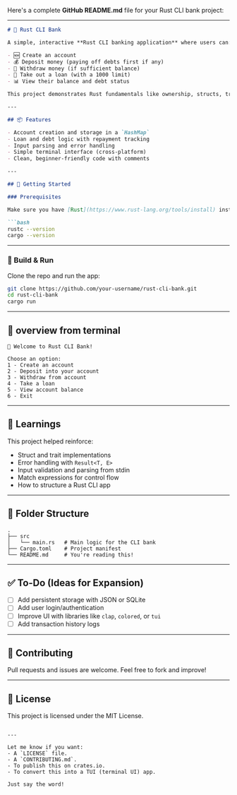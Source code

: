 Here's a complete **GitHub README.md** file for your Rust CLI bank project:

---

````markdown
# 🦀 Rust CLI Bank

A simple, interactive **Rust CLI banking application** where users can:

- 🆕 Create an account  
- 💰 Deposit money (paying off debts first if any)  
- 💸 Withdraw money (if sufficient balance)  
- 🏦 Take out a loan (with a 1000 limit)  
- 📊 View their balance and debt status  

This project demonstrates Rust fundamentals like ownership, structs, traits, pattern matching, and `HashMap` usage.

---

## 📦 Features

- Account creation and storage in a `HashMap`
- Loan and debt logic with repayment tracking
- Input parsing and error handling
- Simple terminal interface (cross-platform)
- Clean, beginner-friendly code with comments

---

## 🚀 Getting Started

### Prerequisites

Make sure you have [Rust](https://www.rust-lang.org/tools/install) installed:

```bash
rustc --version
cargo --version
````

---

### 🔧 Build & Run

Clone the repo and run the app:

```bash
git clone https://github.com/your-username/rust-cli-bank.git
cd rust-cli-bank
cargo run
```

---

## 📸 overview from terminal

```
🏦 Welcome to Rust CLI Bank!

Choose an option:
1 - Create an account
2 - Deposit into your account
3 - Withdraw from account
4 - Take a loan
5 - View account balance
6 - Exit
```

---

## 🧠 Learnings

This project helped reinforce:

* Struct and trait implementations
* Error handling with `Result<T, E>`
* Input validation and parsing from stdin
* Match expressions for control flow
* How to structure a Rust CLI app

---

## 📁 Folder Structure

```
.
├── src
│   └── main.rs   # Main logic for the CLI bank
├── Cargo.toml    # Project manifest
└── README.md     # You're reading this!
```

---

## ✅ To-Do (Ideas for Expansion)

* [ ] Add persistent storage with JSON or SQLite
* [ ] Add user login/authentication
* [ ] Improve UI with libraries like `clap`, `colored`, or `tui`
* [ ] Add transaction history logs

---

## 🤝 Contributing

Pull requests and issues are welcome. Feel free to fork and improve!

---

## 📜 License

This project is licensed under the MIT License.

```

---

Let me know if you want:
- A `LICENSE` file.
- A `CONTRIBUTING.md`.
- To publish this on crates.io.
- To convert this into a TUI (terminal UI) app.

Just say the word!
```
